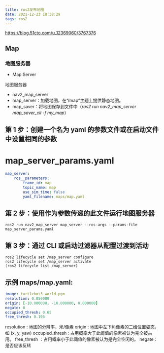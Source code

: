 ```yaml
---
title: ros2发布地图
date: 2021-12-23 18:38:29
tags: ros2
---
```


https://blog.51cto.com/u_12369060/3767376

## Map

### 地图服务器

- Map Server

地图服务器

- nav2_map_server
- map_server：加载地图，在“/map”主题上提供静态地图。
- map_saver：将地图保存到文件中（*ros2 run nav2_map_server map_saver_cli -f my_map*）

## 第 1 步：创建一个名为 yaml 的参数文件或在启动文件中设置相同的参数

# map_server_params.yaml
```yaml
map_server:
    ros__parameters:
        frame_id: map
        topic_name: map
        use_sim_time: false
        yaml_filename: maps/map.yaml
```



## 第 2 步：使用作为参数传递的此文件运行地图服务器

```
ros2 run nav2_map_server map_server --ros-args --params-file map_server_params.yaml
```

## 第 3 步：通过 CLI 或启动过滤器从配置过渡到活动

```
ros2 lifecycle set /map_server configure
ros2 lifecycle set /map_server activate
(ros2 lifecycle list /map_server)
```

## 示例 maps/map.yaml:

```yaml
image: turtlebot3_world.pgm
resolution: 0.050000
origin: [-10.000000, -10.000000, 0.000000]
negate: 0
occupied_thresh: 0.65
free_thresh: 0.196
```

resolution : 地图的分辨率，米/像素
origin : 地图中左下角像素的二维位置姿态，如 (x, y, yaw)
occupied_thresh : 占用概率大于此阈值的像素被认为完全被占用。
free_thresh ：占用概率小于此阈值的像素被认为是完全空闲的。
negate : 是否应该反转

